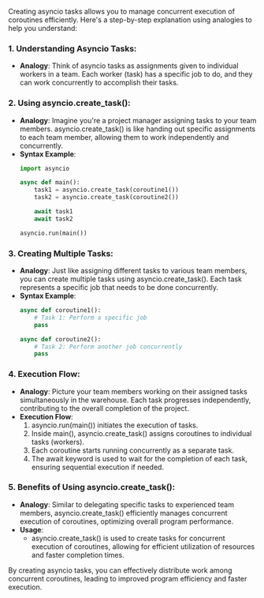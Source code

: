 Creating asyncio tasks allows you to manage concurrent execution of coroutines efficiently. Here's a step-by-step explanation using analogies to help you understand:

### 1. Understanding Asyncio Tasks:
   - **Analogy**: Think of asyncio tasks as assignments given to individual workers in a team. Each worker (task) has a specific job to do, and they can work concurrently to accomplish their tasks.

### 2. Using asyncio.create_task():
   - **Analogy**: Imagine you're a project manager assigning tasks to your team members. asyncio.create_task() is like handing out specific assignments to each team member, allowing them to work independently and concurrently.
   - **Syntax Example**:
     ```python
     import asyncio

     async def main():
         task1 = asyncio.create_task(coroutine1())
         task2 = asyncio.create_task(coroutine2())

         await task1
         await task2

     asyncio.run(main())
     ```

### 3. Creating Multiple Tasks:
   - **Analogy**: Just like assigning different tasks to various team members, you can create multiple tasks using asyncio.create_task(). Each task represents a specific job that needs to be done concurrently.
   - **Syntax Example**:
     ```python
     async def coroutine1():
         # Task 1: Perform a specific job
         pass

     async def coroutine2():
         # Task 2: Perform another job concurrently
         pass
     ```

### 4. Execution Flow:
   - **Analogy**: Picture your team members working on their assigned tasks simultaneously in the warehouse. Each task progresses independently, contributing to the overall completion of the project.
   - **Execution Flow**:
     1. asyncio.run(main()) initiates the execution of tasks.
     2. Inside main(), asyncio.create_task() assigns coroutines to individual tasks (workers).
     3. Each coroutine starts running concurrently as a separate task.
     4. The await keyword is used to wait for the completion of each task, ensuring sequential execution if needed.

### 5. Benefits of Using asyncio.create_task():
   - **Analogy**: Similar to delegating specific tasks to experienced team members, asyncio.create_task() efficiently manages concurrent execution of coroutines, optimizing overall program performance.
   - **Usage**:
     - asyncio.create_task() is used to create tasks for concurrent execution of coroutines, allowing for efficient utilization of resources and faster completion times.

By creating asyncio tasks, you can effectively distribute work among concurrent coroutines, leading to improved program efficiency and faster execution.